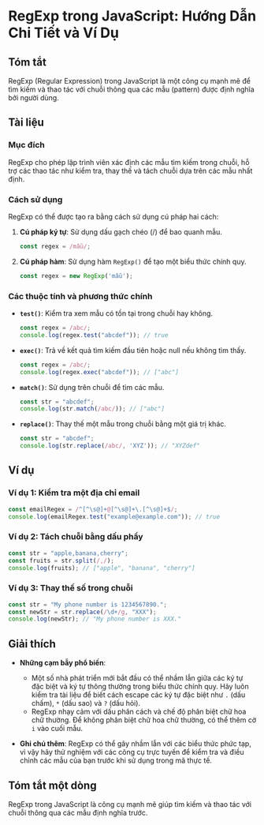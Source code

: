 <!--
Meta Description: # RegExp trong JavaScript: Hướng Dẫn Chi Tiết và Ví Dụ ## Tóm tắt RegExp (Regular Expression) trong JavaScript là một công cụ mạnh mẽ để tìm kiếm và t...
Meta Keywords: javascript, các, mẫu, const, regexp
-->

# RegExp trong JavaScript: Hướng Dẫn Chi Tiết và Ví Dụ

## Tóm tắt
RegExp (Regular Expression) trong JavaScript là một công cụ mạnh mẽ để tìm kiếm và thao tác với chuỗi thông qua các mẫu (pattern) được định nghĩa bởi người dùng.

## Tài liệu
### Mục đích
RegExp cho phép lập trình viên xác định các mẫu tìm kiếm trong chuỗi, hỗ trợ các thao tác như kiểm tra, thay thế và tách chuỗi dựa trên các mẫu nhất định.

### Cách sử dụng
RegExp có thể được tạo ra bằng cách sử dụng cú pháp hai cách:
1. **Cú pháp ký tự**: Sử dụng dấu gạch chéo (/) để bao quanh mẫu.
   ```javascript
   const regex = /mẫu/;
   ```
2. **Cú pháp hàm**: Sử dụng hàm `RegExp()` để tạo một biểu thức chính quy.
   ```javascript
   const regex = new RegExp('mẫu');
   ```

### Các thuộc tính và phương thức chính
- **`test()`**: Kiểm tra xem mẫu có tồn tại trong chuỗi hay không.
  ```javascript
  const regex = /abc/;
  console.log(regex.test("abcdef")); // true
  ```
- **`exec()`**: Trả về kết quả tìm kiếm đầu tiên hoặc null nếu không tìm thấy.
  ```javascript
  const regex = /abc/;
  console.log(regex.exec("abcdef")); // ["abc"]
  ```
- **`match()`**: Sử dụng trên chuỗi để tìm các mẫu.
  ```javascript
  const str = "abcdef";
  console.log(str.match(/abc/)); // ["abc"]
  ```
- **`replace()`**: Thay thế một mẫu trong chuỗi bằng một giá trị khác.
  ```javascript
  const str = "abcdef";
  console.log(str.replace(/abc/, 'XYZ')); // "XYZdef"
  ```

## Ví dụ
### Ví dụ 1: Kiểm tra một địa chỉ email
```javascript
const emailRegex = /^[^\s@]+@[^\s@]+\.[^\s@]+$/;
console.log(emailRegex.test("example@example.com")); // true
```

### Ví dụ 2: Tách chuỗi bằng dấu phẩy
```javascript
const str = "apple,banana,cherry";
const fruits = str.split(/,/);
console.log(fruits); // ["apple", "banana", "cherry"]
```

### Ví dụ 3: Thay thế số trong chuỗi
```javascript
const str = "My phone number is 1234567890.";
const newStr = str.replace(/\d+/g, "XXX");
console.log(newStr); // "My phone number is XXX."
```

## Giải thích
- **Những cạm bẫy phổ biến**: 
  - Một số nhà phát triển mới bắt đầu có thể nhầm lẫn giữa các ký tự đặc biệt và ký tự thông thường trong biểu thức chính quy. Hãy luôn kiểm tra tài liệu để biết cách escape các ký tự đặc biệt như `.` (dấu chấm), `*` (dấu sao) và `?` (dấu hỏi).
  - RegExp nhạy cảm với dấu phân cách và chế độ phân biệt chữ hoa chữ thường. Để không phân biệt chữ hoa chữ thường, có thể thêm cờ `i` vào cuối mẫu.
  
- **Ghi chú thêm**: RegExp có thể gây nhầm lẫn với các biểu thức phức tạp, vì vậy hãy thử nghiệm với các công cụ trực tuyến để kiểm tra và điều chỉnh các mẫu của bạn trước khi sử dụng trong mã thực tế.

## Tóm tắt một dòng
RegExp trong JavaScript là công cụ mạnh mẽ giúp tìm kiếm và thao tác với chuỗi thông qua các mẫu định nghĩa trước.
